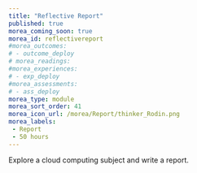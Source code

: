```yaml
---
title: "Reflective Report"
published: true
morea_coming_soon: true
morea_id: reflectivereport
#morea_outcomes:
# - outcome_deploy
# morea_readings:	
#morea_experiences:
# - exp_deploy
#morea_assessments:
# - ass_deploy
morea_type: module
morea_sort_order: 41
morea_icon_url: /morea/Report/thinker_Rodin.png
morea_labels:
 - Report
 - 50 hours 
---
```

Explore a cloud computing subject and write a report.